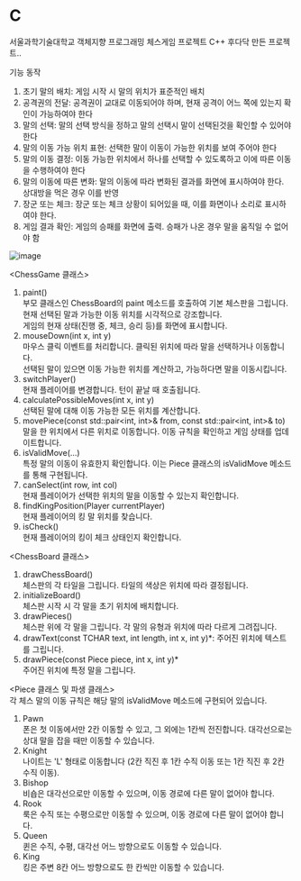 # C
서울과학기술대학교 객체지향 프로그래밍 체스게임 프로젝트
C++ 
후다닥 만든 프로젝트..

기능 동작  
1. 초기 말의 배치: 게임 시작 시 말의 위치가 표준적인 배치  
2. 공격권의 전달: 공격권이 교대로 이동되어야 하며, 현재 공격이 어느 쪽에 있는지 확인이 가능하여야 한다  
3. 말의 선택: 말의 선택 방식을 정하고 말의 선택시 말이 선택된것을 확인할 수 있어야 한다  
4. 말의 이동 가능 위치 표현: 선택한 말이 이동이 가능한 위치를 보여 주어야 한다  
5. 말의 이동 결정: 이동 가능한 위치에서 하나를 선택할 수 있도록하고 이에 따른 이동을 수행하여야 한다  
6. 말의 이동에 따른 변화: 말의 이동에 따라 변화된 결과를 화면에 표시하여야 한다. 상대방을 먹은 경우 이를 반영  
7. 장군 또는 체크: 장군 또는 체크 상황이 되어있을 때, 이를 화면이나 소리로 표시하여야 한다.  
8. 게임 결과 확인: 게임의 승패를 화면에 출력. 승패가 나온 경우 말을 움직일 수 없어야 함  

![image](https://github.com/foodinsect/C/assets/36304709/17703b38-441b-4f6a-a38e-f9c21cef1532)


<ChessGame 클래스>
1.	paint()  
    부모 클래스인 ChessBoard의 paint 메소드를 호출하여 기본 체스판을 그립니다.  
    현재 선택된 말과 가능한 이동 위치를 시각적으로 강조합니다.  
    게임의 현재 상태(진행 중, 체크, 승리 등)를 화면에 표시합니다.  
2.	mouseDown(int x, int y)  
    마우스 클릭 이벤트를 처리합니다. 클릭된 위치에 따라 말을 선택하거나 이동합니다.  
    선택된 말이 있으면 이동 가능한 위치를 계산하고, 가능하다면 말을 이동시킵니다.  
3.	switchPlayer()  
    현재 플레이어를 변경합니다. 턴이 끝날 때 호출됩니다.  
4.	calculatePossibleMoves(int x, int y)  
    선택된 말에 대해 이동 가능한 모든 위치를 계산합니다.  
5.	movePiece(const std::pair<int, int>& from, const std::pair<int, int>& to)  
    말을 한 위치에서 다른 위치로 이동합니다. 이동 규칙을 확인하고 게임 상태를 업데이트합니다.  
6.	isValidMove(...)  
    특정 말의 이동이 유효한지 확인합니다. 이는 Piece 클래스의 isValidMove 메소드를 통해 구현됩니다.  
7.	canSelect(int row, int col)  
    현재 플레이어가 선택한 위치의 말을 이동할 수 있는지 확인합니다.  
8.	findKingPosition(Player currentPlayer)  
    현재 플레이어의 킹 말 위치를 찾습니다.  
9.	isCheck()  
    현재 플레이어의 킹이 체크 상태인지 확인합니다.  
  
<ChessBoard 클래스>  
1.	drawChessBoard()  
    체스판의 각 타일을 그립니다. 타일의 색상은 위치에 따라 결정됩니다.  
2.	initializeBoard()  
    체스판 시작 시 각 말을 초기 위치에 배치합니다.  
3.	drawPieces()  
    체스판 위에 각 말을 그립니다. 각 말의 유형과 위치에 따라 다르게 그려집니다.  
4.	drawText(const TCHAR text, int length, int x, int y)*:  주어진 위치에 텍스트를 그립니다.  
5.	drawPiece(const Piece piece, int x, int y)*  
    주어진 위치에 특정 말을 그립니다.  
  	
<Piece 클래스 및 파생 클래스>  
  각 체스 말의 이동 규칙은 해당 말의 isValidMove 메소드에 구현되어 있습니다.  
1.	Pawn  
    폰은 첫 이동에서만 2칸 이동할 수 있고, 그 외에는 1칸씩 전진합니다. 대각선으로는 상대 말을 잡을 때만 이동할 수 있습니다.  
2.	Knight  
    나이트는 'L' 형태로 이동합니다 (2칸 직진 후 1칸 수직 이동 또는 1칸 직진 후 2칸 수직 이동).  
3.	Bishop  
    비숍은 대각선으로만 이동할 수 있으며, 이동 경로에 다른 말이 없어야 합니다.  
4.	Rook  
    룩은 수직 또는 수평으로만 이동할 수 있으며, 이동 경로에 다른 말이 없어야 합니다.  
5.	Queen  
    퀸은 수직, 수평, 대각선 어느 방향으로도 이동할 수 있습니다.  
6.	King  
    킹은 주변 8칸 어느 방향으로도 한 칸씩만 이동할 수 있습니다.  
